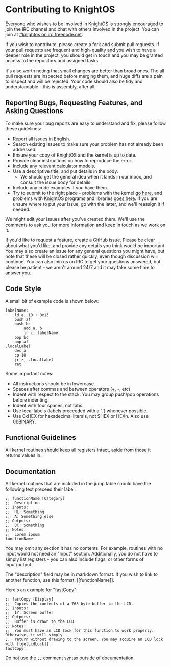 # Contributing to KnightOS

Everyone who wishes to be involved in KnightOS is strongly encouraged to join the IRC channel and
chat with others involved in the project. You can join at
[#knightos on irc.freenode.net](http://webchat.freenode.net/?channels=knightos&uio=d4).

If you wish to contribute, please create a fork and submit pull requests. If your pull requests are
frequent and high-quality and you wish to have a deeper role in the project, you should get in touch
and you may be granted access to the repository and assigned tasks.

It's also worth noting that small changes are better than broad ones. The all pull requests are
inspected before merging them, and huge diffs are a pain to inspect and will be rejected. Your code
should also be tidy and understandable - this is assembly, after all.

## Reporting Bugs, Requesting Features, and Asking Questions

To make sure your bug reports are easy to understand and fix, please follow these guidelines:

* Report all issues in English.
* Search existing issues to make sure your problem has not already been addressed.
* Ensure your copy of KnightOS and the kernel is up to date.
* Provide clear instructions on how to reproduce the error.
* Include any relevant calculator models.
* Use a descriptive title, and put details in the body.
  * We should get the general idea when it lands in our inbox, and consult the issue body for details.
* Include any code examples if you have them.
* Try to submit to the right place - problems with the kernel [go here](https://github.com/KnightSoft/kernel/issues),
  and problems with KnightOS programs and libraries [goes here](https://github.com/KnightSoft/KnightOS/issues). If you
  are unsure where to put your issue, go with the latter, and we'll reassign it if needed.

We might edit your issues after you've created them. We'll use the comments to ask you for more information and keep
in touch as we work on it.

If you'd like to request a feature, create a GitHub issue. Please be clear about what you'd like, and provide any
details you think would be important. You may also create an issue for any general questions you might have, but note
that these will be closed rather quickly, even though discussion will continue. You can also join us on IRC to get
your questions answered, but please be patient - we aren't around 24/7 and it may take some time to answer you.

## Code Style

A small bit of example code is shown below:

    labelName:
        ld a, 10 + 0x13
        push af
        push bc
            add a, b
            jr c, labelName
        pop bc
        pop af
    .localLabel
        dec a
        cp 10
        jr z, .localLabel
        ret

Some important notes:

* All instructions should be in lowercase.
* Spaces after commas and between operators (+, -, etc)
* Indent with respect to the stack. You may group push/pop operations before indenting.
* Indent with four spaces, not tabs.
* Use local labels (labels preceeded with a '.') whenever possible.
* Use 0xHEX for hexadecimal literals, not $HEX or HEXh. Also use 0bBINARY.

## Functional Guidelines

All kernel routines should keep all registers intact, aside from those it returns values in.

## Documentation

All kernel routines that are included in the jump table should have the following text preceed
their label:

    ;; functionName [Category]
    ;;  Description
    ;; Inputs:
    ;;  HL: Something
    ;;  A: Something else
    ;; Outputs:
    ;;  BC: Something
    ;; Notes:
    ;;  Lorem ipsum
    functionName:

You may omit any section it has no contents. For example, routines with no input would not need
an "Input" section. Additionally, you do not have to simply list registers - you can also include
flags, or other forms of input/output.

The "description" field may be in markdown format. If you wish to link to another function, use
this format: [[functionName]].

Here's an example for "fastCopy":

    ;; fastCopy [Display]
    ;;  Copies the contents of a 768 byte buffer to the LCD.
    ;; Inputs:
    ;;  IY: Screen buffer
    ;; Outputs:
    ;;  Buffer is drawn to the LCD
    ;; Notes:
    ;;  You must have an LCD lock for this function to work properly. Otherwise, it will simply
    ;;  return without drawing to the screen. You may acquire an LCD lock with [[getLcdLock]].
    fastCopy:

Do not use the `;;` comment syntax outside of documentation.
